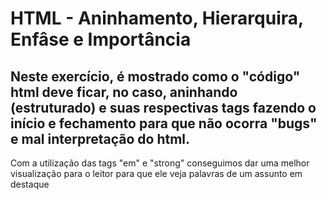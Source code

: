 <h1> HTML - Aninhamento, Hierarquira, Enfâse e Importância</h1>

<h2> Neste exercício, é mostrado como o "código" html deve ficar, no caso, aninhando (estruturado) e suas respectivas tags fazendo o início e fechamento para que não ocorra "bugs" e mal interpretação do html.

</h2>

<p>Com a utilização das tags "em" e "strong" conseguimos dar uma melhor visualização para o leitor para que ele veja palavras de um assunto em destaque</p>

